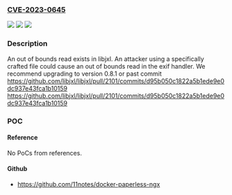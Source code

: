 ### [CVE-2023-0645](https://cve.mitre.org/cgi-bin/cvename.cgi?name=CVE-2023-0645)
![](https://img.shields.io/static/v1?label=Product&message=Libjxl&color=blue)
![](https://img.shields.io/static/v1?label=Version&message=0.7.0%3C%200.8.1%20&color=brighgreen)
![](https://img.shields.io/static/v1?label=Vulnerability&message=CWE-125%20Out-of-bounds%20Read&color=brighgreen)

### Description

An out of bounds read exists in libjxl. An attacker using a specifically crafted file could cause an out of bounds read in the exif handler. We recommend upgrading to version 0.8.1 or past commit  https://github.com/libjxl/libjxl/pull/2101/commits/d95b050c1822a5b1ede9e0dc937e43fca1b10159 https://github.com/libjxl/libjxl/pull/2101/commits/d95b050c1822a5b1ede9e0dc937e43fca1b10159 

### POC

#### Reference
No PoCs from references.

#### Github
- https://github.com/11notes/docker-paperless-ngx

